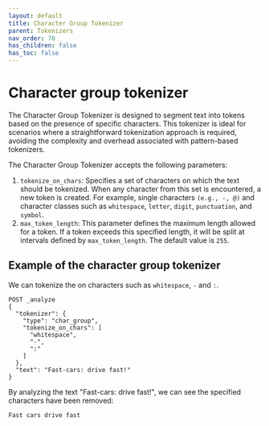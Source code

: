 ```yaml
---
layout: default
title: Character Group Tokenizer
parent: Tokenizers
nav_order: 70
has_children: false
has_toc: false
---
```


# Character group tokenizer

The Character Group Tokenizer is designed to segment text into tokens based on the presence of specific characters. This tokenizer is ideal for scenarios where a straightforward tokenization approach is required, avoiding the complexity and overhead associated with pattern-based tokenizers.

The Character Group Tokenizer accepts the following parameters:
1. `tokenize_on_chars`: Specifies a set of characters on which the text should be tokenized. When any character from this set is encountered, a new token is created. For example, single characters `(e.g., -, @)` and character classes such as `whitespace`, `letter`, `digit`, `punctuation`, and `symbol`.
4. `max_token_length`: This parameter defines the maximum length allowed for a token. If a token exceeds this specified length, it will be split at intervals defined by `max_token_length`. The default value is `255`.

## Example of the character group tokenizer

We can tokenize the on characters such as `whitespace`, `-` and `:`.

```
POST _analyze
{
  "tokenizer": {
    "type": "char_group",
    "tokenize_on_chars": [
      "whitespace",
      "-",
      ":"
    ]
  },
  "text": "Fast-cars: drive fast!"
}
```

By analyzing the text "Fast-cars: drive fast!", we can see the specified characters have been removed: 

```
Fast cars drive fast
```
